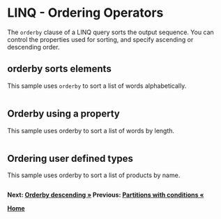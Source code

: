 # LINQ - Ordering Operators

The `orderby` clause of a LINQ query sorts the output sequence. You can control the properties used for sorting, and specify ascending or descending order.

## orderby sorts elements

This sample uses `orderby` to sort a list of words alphabetically.

``` cs --region orderby-syntax --source-file ../src/Orderings.cs --project ../src/Try101LinqSamples.csproj
```

## Orderby using a property

This sample uses orderby to sort a list of words by length.

``` cs --region orderby-property --source-file ../src/Orderings.cs --project ../src/Try101LinqSamples.csproj
```

## Ordering user defined types

This sample uses orderby to sort a list of products by name.

``` cs --region orderby-user-types --source-file ../src/Orderings.cs --project ../src/Try101LinqSamples.csproj
```

**Next: [Orderby descending &raquo;](./orderings-2.md) Previous: [Partitions with conditions &laquo;](./partitions-2.md)**

**[Home](../README.md)**
